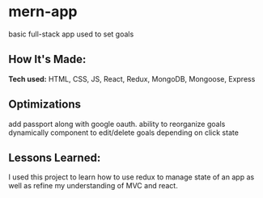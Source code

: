 # mern-app
basic full-stack app used to set goals

## How It's Made:

**Tech used:** HTML, CSS, JS, React, Redux, MongoDB, Mongoose, Express


## Optimizations

add passport along with google oauth. 
ability to reorganize goals dynamically
component to edit/delete goals depending on click state

## Lessons Learned:

I used this project to learn how to use redux to manage state of an app as well as refine my understanding of MVC and react. 
